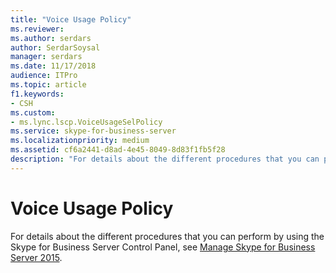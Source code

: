```yaml
---
title: "Voice Usage Policy"
ms.reviewer: 
ms.author: serdars
author: SerdarSoysal
manager: serdars
ms.date: 11/17/2018
audience: ITPro
ms.topic: article
f1.keywords:
- CSH
ms.custom:
- ms.lync.lscp.VoiceUsageSelPolicy
ms.service: skype-for-business-server
ms.localizationpriority: medium
ms.assetid: cf6a2441-d8ad-4e45-8049-8d83f1fb5f28
description: "For details about the different procedures that you can perform by using the Skype for Business Server Control Panel, see Manage Skype for Business Server 2015."
---
```


# Voice Usage Policy
 
For details about the different procedures that you can perform by using the Skype for Business Server Control Panel, see [Manage Skype for Business Server 2015](../../manage/manage.md).
  

